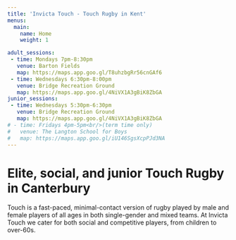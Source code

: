 ```yaml
---
title: 'Invicta Touch - Touch Rugby in Kent'
menus:
  main:
    name: Home
    weight: 1

adult_sessions:
 - time: Mondays 7pm-8:30pm
   venue: Barton Fields
   map: https://maps.app.goo.gl/T8uhzbgRr56cnGAf6
 - time: Wednesdays 6:30pm-8:00pm
   venue: Bridge Recreation Ground
   map: https://maps.app.goo.gl/4NiVX1A3gBiK8ZbGA
junior_sessions:
 - time: Wednesdays 5:30pm-6:30pm
   venue: Bridge Recreation Ground
   map: https://maps.app.goo.gl/4NiVX1A3gBiK8ZbGA
# - time: Fridays 4pm-5pm<br/>(term time only)
#   venue: The Langton School for Boys
#   map: https://maps.app.goo.gl/iU146SgsXcpPJd3NA
---
```


# Elite, social, and junior Touch Rugby in Canterbury

Touch is a fast-paced, minimal-contact version of rugby played by male and female players of
all ages in both single-gender and mixed teams.
At Invicta Touch we cater for both social and competitive players, from children to
over-60s.

